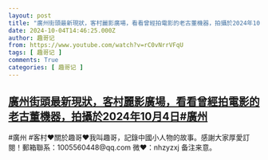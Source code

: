 ```yaml
---
layout: post
title: "廣州街頭最新現狀，客村麗影廣場，看看曾經拍電影的老古董機器，拍攝於2024年10月4日#廣州"
date: 2024-10-04T14:46:25.000Z
author: 趣哥记
from: https://www.youtube.com/watch?v=rC0vNrrVFqU
tags: [ 趣哥记 ]
comments: True
categories: [ 趣哥记 ]
---
```

<!--1728053185000-->
[廣州街頭最新現狀，客村麗影廣場，看看曾經拍電影的老古董機器，拍攝於2024年10月4日#廣州](https://www.youtube.com/watch?v=rC0vNrrVFqU)
------

<div>
#廣州 #客村♥關於趣哥♥我叫趣哥，記錄中國小人物的故事。感謝大家厚愛訂閱！郵箱聯系：1005560448@qq.com 微❤：nhzyzxj 备注来意。
</div>
